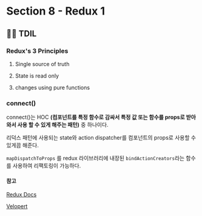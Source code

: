 # Section 8 - Redux 1

## :raising_hand_man: TDIL

### Redux's 3 Principles

1. Single source of truth

2. State is read only

3. changes using pure functions

### connect()

connect()는 HOC **(컴포넌트를 특정 함수로 감싸서 특정 값 또는 함수를 props로 받아와서 사용 할 수 있게 해주는 패턴)** 중 하나이다.

리덕스 패턴에 사용되는 state와 action dispatcher를 컴포넌트의 props로 사용할 수 있게끔 해준다.

`mapDispatchToProps` 를 redux 라이브러리에 내장된 `bindActionCreators`라는 함수를 사용하여 리팩토링이 가능하다.

#### 참고

[Redux Docs](https://react-redux.js.org/api/connect)

[Velopert](https://react.vlpt.us/redux/09-connect.html)
